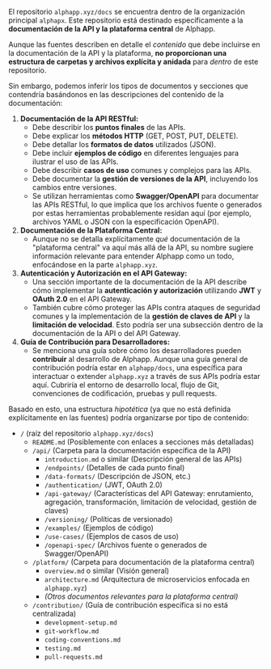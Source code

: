 El repositorio `alphapp.xyz/docs` se encuentra dentro de la organización principal `alphapx`. Este repositorio está destinado específicamente a la **documentación de la API y la plataforma central** de Alphapp.

Aunque las fuentes describen en detalle el *contenido* que debe incluirse en la documentación de la API y la plataforma, **no proporcionan una estructura de carpetas y archivos explícita y anidada** para *dentro* de este repositorio.

Sin embargo, podemos inferir los tipos de documentos y secciones que contendría basándonos en las descripciones del contenido de la documentación:

1.  **Documentación de la API RESTful:**
    *   Debe describir los **puntos finales** de las APIs.
    *   Debe explicar los **métodos HTTP** (GET, POST, PUT, DELETE).
    *   Debe detallar los **formatos de datos** utilizados (JSON).
    *   Debe incluir **ejemplos de código** en diferentes lenguajes para ilustrar el uso de las APIs.
    *   Debe describir **casos de uso** comunes y complejos para las APIs.
    *   Debe documentar la **gestión de versiones de la API**, incluyendo los cambios entre versiones.
    *   Se utilizan herramientas como **Swagger/OpenAPI** para documentar las APIs RESTful, lo que implica que los archivos fuente o generados por estas herramientas probablemente residan aquí (por ejemplo, archivos YAML o JSON con la especificación OpenAPI).
2.  **Documentación de la Plataforma Central:**
    *   Aunque no se detalla explícitamente *qué* documentación de la "plataforma central" va aquí más allá de la API, su nombre sugiere información relevante para entender Alphapp como un todo, enfocándose en la parte `alphapp.xyz`.
3.  **Autenticación y Autorización en el API Gateway:**
    *   Una sección importante de la documentación de la API describe cómo implementar la **autenticación y autorización** utilizando **JWT** y **OAuth 2.0** en el API Gateway.
    *   También cubre cómo proteger las APIs contra ataques de seguridad comunes y la implementación de la **gestión de claves de API** y la **limitación de velocidad**. Esto podría ser una subsección dentro de la documentación de la API o del API Gateway.
4.  **Guía de Contribución para Desarrolladores:**
    *   Se menciona una guía sobre cómo los desarrolladores pueden **contribuir** al desarrollo de Alphapp. Aunque una guía general de contribución podría estar en `alphapp/docs`, una específica para interactuar o extender `alphapp.xyz` a través de sus APIs podría estar aquí. Cubriría el entorno de desarrollo local, flujo de Git, convenciones de codificación, pruebas y pull requests.

Basado en esto, una estructura *hipotética* (ya que no está definida explícitamente en las fuentes) podría organizarse por tipo de contenido:

*   `/` (raíz del repositorio `alphapp.xyz/docs`)
    *   `README.md` (Posiblemente con enlaces a secciones más detalladas)
    *   `/api/` (Carpeta para la documentación específica de la API)
        *   `introduction.md` o similar (Descripción general de las APIs)
        *   `/endpoints/` (Detalles de cada punto final)
        *   `/data-formats/` (Descripción de JSON, etc.)
        *   `/authentication/` (JWT, OAuth 2.0)
        *   `/api-gateway/` (Características del API Gateway: enrutamiento, agregación, transformación, limitación de velocidad, gestión de claves)
        *   `/versioning/` (Políticas de versionado)
        *   `/examples/` (Ejemplos de código)
        *   `/use-cases/` (Ejemplos de casos de uso)
        *   `/openapi-spec/` (Archivos fuente o generados de Swagger/OpenAPI)
    *   `/platform/` (Carpeta para documentación de la plataforma central)
        *   `overview.md` o similar (Visión general)
        *   `architecture.md` (Arquitectura de microservicios enfocada en `alphapp.xyz`)
        *   *(Otros documentos relevantes para la plataforma central)*
    *   `/contribution/` (Guía de contribución específica si no está centralizada)
        *   `development-setup.md`
        *   `git-workflow.md`
        *   `coding-conventions.md`
        *   `testing.md`
        *   `pull-requests.md`

